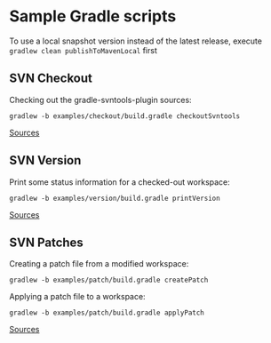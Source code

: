# Sample Gradle scripts

To use a local snapshot version instead of the latest release, execute `gradlew clean publishToMavenLocal` first


## SVN Checkout

Checking out the gradle-svntools-plugin sources:

    gradlew -b examples/checkout/build.gradle checkoutSvntools

[Sources](checkout/)

## SVN Version

Print some status information for a checked-out workspace:

    gradlew -b examples/version/build.gradle printVersion

[Sources](version/)

## SVN Patches

Creating a patch file from a modified workspace:

    gradlew -b examples/patch/build.gradle createPatch

Applying a patch file to a workspace:

    gradlew -b examples/patch/build.gradle applyPatch

[Sources](patch/)
